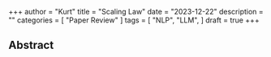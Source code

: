 +++
author = "Kurt"
title = "Scaling Law"
date = "2023-12-22"
description = ""
categories = [
    "Paper Review"
]
tags = [
    "NLP",
    "LLM",
]
draft = true
+++

## Abstract